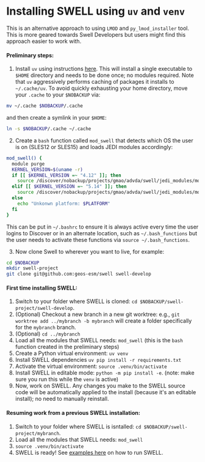 # Installing SWELL using `uv` and `venv`

This is an alternative approach to using `LMOD` and `py_lmod_installer` tool. This is more geared towards Swell Developers but users might find this approach easier to work with.

#### Preliminary steps:
1) Install `uv` using instructions [here](https://github.com/astral-sh/uv?tab=readme-ov-file#installation). This will install a single executable to `$HOME` directory and needs to be done once; no modules required. Note that `uv` aggressively performs caching of packages it installs to `~/.cache/uv`. To avoid quickly exhausting your home directory, move your `.cache` to your `$NOBACKUP` via:

```bash
mv ~/.cache $NOBACKUP/.cache
```
and then create a symlink in your `$HOME`:
```bash
ln -s $NOBACKUP/.cache ~/.cache
```

2) Create a `bash` function called `mod_swell` that detects which OS the user is on (SLES12 or SLES15) and loads JEDI modules accordingly:
```bash
mod_swell() {
  module purge
  KERNEL_VERSION=$(uname -r)
  if [[ $KERNEL_VERSION =~ "4.12" ]]; then
    source /discover/nobackup/projects/gmao/advda/swell/jedi_modules/modules-intel
  elif [[ $KERNEL_VERSION =~ "5.14" ]]; then
    source /discover/nobackup/projects/gmao/advda/swell/jedi_modules/modules-intel-sles15
  else
    echo "Unkonwn platform: $PLATFORM"
  fi
}
```

This can be put in `~/.bashrc` to ensure it is always active every time the user logins to Discover or in an alternate location, such as `~/.bash_functions` but the user needs to activate these functions via `source ~/.bash_functions`.

3) Now clone Swell to wherever you want to live, for example:

```bash
cd $NOBACKUP
mkdir swell-project
git clone git@github.com:geos-esm/swell swell-develop
```

####  First time installing SWELL:
1) Switch to your folder where SWELL is cloned: `cd $NOBACKUP/swell-project/swell-develop`.
2) (Optional) Checkout a new branch in a new git worktree: e.g., `git worktree add ../mybranch -b mybranch` will create a folder specifically for the `mybranch` branch.
3) (Optional) `cd ../mybranch`
4) Load all the modules that SWELL needs: `mod_swell` (this is the `bash` function created in the preliminary steps)
5) Create a Python virtual environment: `uv venv`
6) Install SWELL dependencies `uv pip install -r requirements.txt`
7) Activate the virtual environment: `source .venv/bin/activate`
8) Install SWELL in editable mode: `python -m pip install -e`. (note: make sure you run this while the `venv` is active)
9) Now, work on SWELL. Any changes you make to the SWELL source code will be automatically applied to the install (because it's an editable install); no need to manually reinstall.

#### Resuming work from a previous SWELL installation:
1) Switch to your folder where SWELL is isntalled: `cd $NOBACKUP/swell-project/mybranch`.
2) Load all the modules that SWELL needs: `mod_swell`
3) `source .venv/bin/activate`
4) SWELL is ready! See [examples here](../../examples/description.md) on how to run SWELL.
